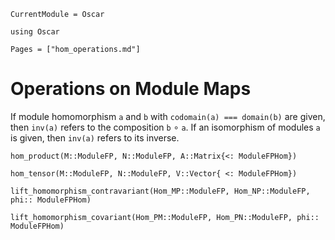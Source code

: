 ```@meta
CurrentModule = Oscar
```

```@setup oscar
using Oscar
```

```@contents
Pages = ["hom_operations.md"]
```

# Operations on Module Maps

If module homomorphism `a` and `b` with `codomain(a) === domain(b)` are given,
then `inv(a)` refers to the composition `b` $\circ$ `a`. If an isomorphism of modules
`a` is given, then `inv(a)` refers to its inverse.

```@docs
hom_product(M::ModuleFP, N::ModuleFP, A::Matrix{<: ModuleFPHom})
```

```@docs
hom_tensor(M::ModuleFP, N::ModuleFP, V::Vector{ <: ModuleFPHom})
```

```@docs
lift_homomorphism_contravariant(Hom_MP::ModuleFP, Hom_NP::ModuleFP, phi:: ModuleFPHom)
```

```@docs
lift_homomorphism_covariant(Hom_PM::ModuleFP, Hom_PN::ModuleFP, phi:: ModuleFPHom)
```


